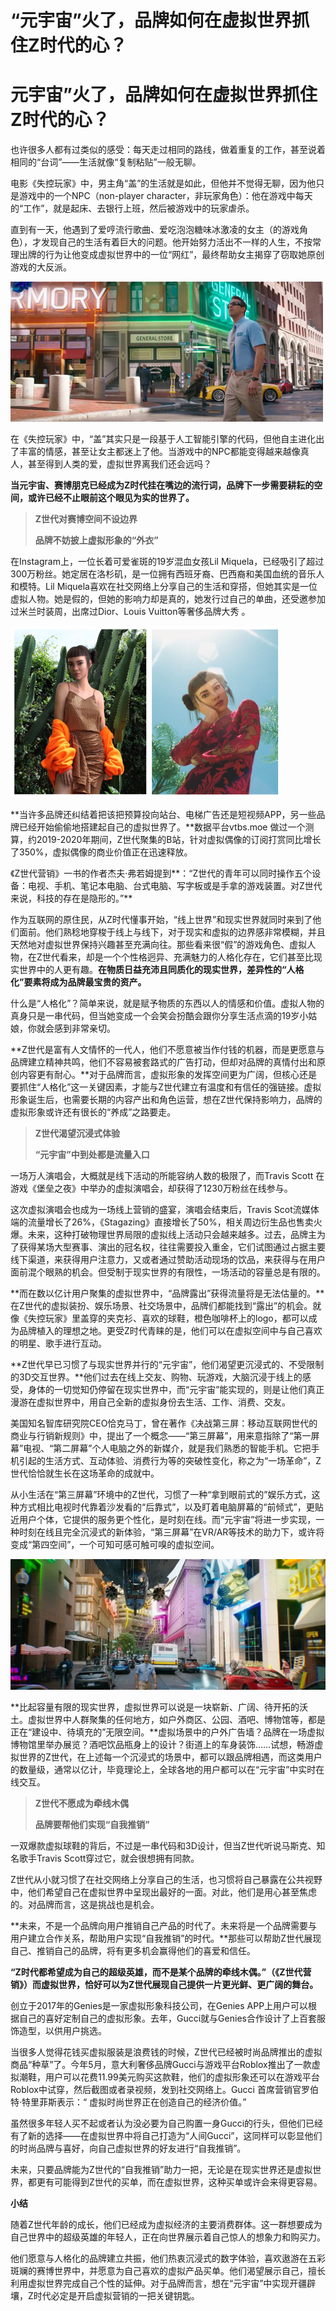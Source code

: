 # “元宇宙”火了，品牌如何在虚拟世界抓住Z时代的心？


# 元宇宙”火了，品牌如何在虚拟世界抓住Z时代的心？

也许很多人都有过类似的感受：每天走过相同的路线，做着重复的工作，甚至说着相同的“台词”——生活就像“复制粘贴”一般无聊。

电影《失控玩家》中，男主角“盖”的生活就是如此，但他并不觉得无聊，因为他只是游戏中的一个NPC（non-player character，非玩家角色）：他在游戏中每天的“工作”，就是起床、去银行上班，然后被游戏中的玩家虐杀。

直到有一天，他遇到了爱哼流行歌曲、爱吃泡泡糖味冰激凌的女主（的游戏角色），才发现自己的生活有着巨大的问题。他开始努力活出不一样的人生，不按常理出牌的行为让他变成虚拟世界中的一位“网红”，最终帮助女主揭穿了窃取她原创游戏的大反派。


![图片](611.jpg)



在《失控玩家》中，“盖”其实只是一段基于人工智能引擎的代码，但他自主进化出了丰富的情感，甚至让女主都迷上了他。当游戏中的NPC都能变得越来越像真人，甚至得到人类的爱，虚拟世界离我们还会远吗？

**当元宇宙、赛博朋克已经成为Z时代挂在嘴边的流行词，品牌下一步需要耕耘的空间，或许已经不止眼前这个眼见为实的世界了。**

> **Z世代对赛博空间不设边界**
>
> **品牌不妨披上虚拟形象的“外衣”**

在Instagram上，一位长着可爱雀斑的19岁混血女孩Lil Miquela，已经吸引了超过300万粉丝。她定居在洛杉矶，是一位拥有西班牙裔、巴西裔和美国血统的音乐人和模特。Lil Miquela喜欢在社交网络上分享自己的生活和穿搭，但她其实是一位虚拟人物。她是假的，但她的影响力却是真的，她发行过自己的单曲，还受邀参加过米兰时装周，出席过Dior、Louis Vuitton等奢侈品牌大秀 。



![图片](612.jpg)



**当许多品牌还纠结着把该把预算投向站台、电梯广告还是短视频APP，另一些品牌已经开始偷偷地搭建起自己的虚拟世界了。**数据平台vtbs.moe 做过一个测算，约2019-2020年期间，Z世代聚集的B站，针对虚拟偶像的订阅打赏同比增长了350%，虚拟偶像的商业价值正在迅速释放。

《Z世代营销》一书的作者杰夫·弗若姆提到**：“Z世代的青年可以同时操作五个设备：电视、手机、笔记本电脑、台式电脑、写字板或是手拿的游戏装置。对Z世代来说，科技的存在是隐形的。”**

作为互联网的原住民，从Z时代懂事开始，“线上世界”和现实世界就同时来到了他们面前。他们熟稔地穿梭于线上与线下，对于现实和虚拟的边界感非常模糊，并且天然地对虚拟世界保持兴趣甚至充满向往。那些看来很“假”的游戏角色、虚拟人物，在Z世代看来，却是一个个性格迥异、充满魅力的人格化存在，它们甚至比现实世界中的人更有趣。**在物质日益充沛且同质化的现实世界，差异性的“人格化”要素将成为品牌最宝贵的资产。**

什么是“人格化”？简单来说，就是赋予物质的东西以人的情感和价值。虚拟人物的真身只是一串代码，但当她变成一个会笑会扮酷会跟你分享生活点滴的19岁小姑娘，你就会感到非常亲切。

**Z世代是富有人文情怀的一代人，他们不愿意被当作付钱的机器，而是更愿意与品牌建立精神共鸣，他们不容易被套路式的广告打动，但却对品牌的真情付出和原创内容更有耐心。**对于品牌而言，虚拟形象的发挥空间更为广阔，但核心还是要抓住“人格化”这一关键因素，才能与Z世代建立有温度和有信任的强链接。虚拟形象诞生后，也需要长期的内容产出和角色运营，想在Z世代保持影响力，品牌的虚拟形象或许还有很长的“养成”之路要走。

> **Z世代渴望沉浸式体验**
>
> **“元宇宙”中到处都是流量入口**

一场万人演唱会，大概就是线下活动的所能容纳人数的极限了，而Travis Scott 在游戏《堡垒之夜》中举办的虚拟演唱会，却获得了1230万粉丝在线参与。

这次虚拟演唱会也成为一场线上营销的盛宴，演唱会结束后，Travis Scot流媒体端的流量增长了26%，《Stagazing》直接增长了50%，相关周边衍生品也售卖火爆。未来，这种打破物理世界局限的虚拟线上活动只会越来越多。过去，品牌主为了获得某场大型赛事、演出的冠名权，往往需要投入重金，它们试图通过占据主要线下渠道，来获得用户注意力，又或者通过赞助活动现场的饮品，来获得与在用户面前混个眼熟的机会。但受制于现实世界的有限性，一场活动的容量总是有限的。

**而在数以亿计用户聚集的虚拟世界中，“品牌露出”获得流量将是无法估量的。**在Z世代的虚拟装扮、娱乐场景、社交场景中，品牌们都能找到“露出”的机会。就像《失控玩家》里盖穿的夹克衫、喜欢的球鞋，橙色咖啡杯上的logo，都可以成为品牌植入的理想之地。更受Z时代青睐的是，他们可以在虚拟空间中与自己喜欢的明星、歌手进行互动。

**Z世代早已习惯了与现实世界并行的“元宇宙”，他们渴望更沉浸式的、不受限制的3D交互世界。**他们过去在线上交友、购物、玩游戏，大脑沉浸于线上的感受，身体的一切觉知仍停留在现实世界中，而“元宇宙”能实现的，则是让他们真正漫游在虚拟世界中，用自己全新的虚拟身份去生活、工作、消费、交友。

美国知名智库研究院CEO恰克马丁，曾在著作《决战第三屏：移动互联网世代的商业与行销新规则》中，提出了一个概念——“第三屏幕”，用来意指除了“第一屏幕”电视、“第二屏幕”个人电脑之外的新媒介，就是我们熟悉的智能手机。它把手机引起的生活方式、互动体验、消费行为等的突破性变化，称之为“一场革命”，Z世代恰恰就生长在这场革命的成就中。

从小生活在“第三屏幕”环境中的Z世代，习惯了一种“拿到眼前式的”娱乐方式，这种方式相比电视时代靠着沙发看的“后靠式”，以及盯着电脑屏幕的“前倾式”，更贴近用户个体，它提供的服务更个性化，是时刻在线。而“元宇宙”将进一步实现，一种时刻在线且完全沉浸式的新体验，“第三屏幕”在VR/AR等技术的助力下，或许将变成“第四空间”，一个可知可感可触可嗅的虚拟空间。

![图片](614.jpg)

**比起容量有限的现实世界，虚拟世界可以说是一块崭新、广阔、待开拓的沃土。虚拟世界中人群聚集的任何地方，如户外商区、公园、酒吧、博物馆等，都是正在“建设中、待填充的”无限空间。**虚拟场景中的户外广告墙？品牌在一场虚拟博物馆里举办展览？酒吧饮品瓶身上的设计？街道上的车身装饰……试想，畅游虚拟世界的Z世代，在上述每一个沉浸式的场景中，都可以跟品牌相遇，而这类用户的数量级，通常以亿计，毕竟理论上，全球各地的用户都可以在“元宇宙”中实时在线交互。

> **Z世代不愿成为牵线木偶**
>
> **品牌要帮他们实现“自我推销”**

一双爆款虚拟球鞋的背后，不过是一串代码和3D设计，但当Z世代听说马斯克、知名歌手Travis Scott穿过它，就会很想拥有同款。

Z世代从小就习惯了在社交网络上分享自己的生活，也习惯将自己暴露在公共视野中，他们希望自己在虚拟世界中呈现出最好的一面。对此，他们是用心甚至焦虑的。对品牌而言，这是挑战也是机会。

**未来，不是一个品牌向用户推销自己产品的时代了。未来将是一个品牌需要与用户建立合作关系，帮助用户实现“自我推销”的时代。**那些可以帮助Z世代展现自己、推销自己的品牌，将有更多机会赢得他们的喜爱和信任。

**“Z时代都希望成为自己的超级英雄，而不是某个品牌的牵线木偶。”（《Z世代营销》）而虚拟世界，恰好可以为Z世代展现自己提供一片更光鲜、更广阔的舞台。**

创立于2017年的Genies是一家虚拟形象科技公司，在Genies APP上用户可以根据自己的喜好定制自己的虚拟形象。去年，Gucci就与Genies合作设计了上百套服饰造型，以供用户挑选。

当很多人觉得花钱买虚拟服装是浪费钱的时候，Z世代已经被时尚品牌推出的虚拟商品“种草”了。今年5月，意大利奢侈品牌Gucci与游戏平台Roblox推出了一款虚拟潮鞋，用户可以花费11.99美元购买这款鞋，他们的虚拟形象还可以在游戏平台Roblox中试穿，然后截图或者录视频，发到社交网络上。Gucci 首席营销官罗伯特·特里菲斯表示：“ 虚拟时尚世界正在创造自己的经济价值。”

虽然很多年轻人买不起或者认为没必要为自己购置一身Gucci的行头，但他们已经有了新的选择——在虚拟世界中将自己打造为“人间Gucci”，这同样可以彰显他们的时尚品牌与喜好，向自己虚拟世界的好友进行“自我推销”。

未来，只要品牌能为Z世代的“自我推销”助力一把，无论是在现实世界还是虚拟世界，都更有可能得到Z世代的买单，而在虚拟世界，这种买单或许会来得更容易。

**小结**

随着Z世代年龄的成长，他们已经成为虚拟经济的主要消费群体。这一群想要成为自己世界中的超级英雄的年轻人，正在向世界展示着自己惊人的想象力和购买力。

他们愿意与人格化的品牌建立共振，他们热衷沉浸式的数字体验，喜欢遨游在五彩斑斓的赛博世界中，并愿意为自己喜欢的虚拟产品买单。他们渴望展示自己，擅长利用虚拟世界完成自己个性的延伸。对于品牌而言，想在“元宇宙”中实现开疆辟壤，Z时代必定是开启虚拟营销的一把关键钥匙。


